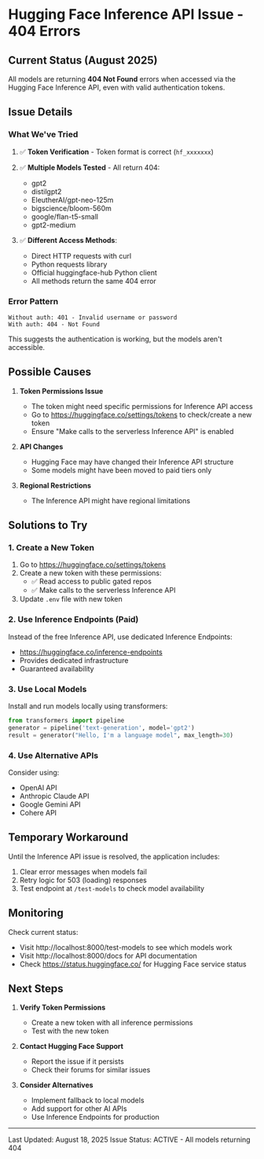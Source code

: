 # Hugging Face Inference API Issue - 404 Errors

## Current Status (August 2025)

All models are returning **404 Not Found** errors when accessed via the Hugging Face Inference API, even with valid authentication tokens.

## Issue Details

### What We've Tried
1. ✅ **Token Verification** - Token format is correct (`hf_xxxxxxx`)
2. ✅ **Multiple Models Tested** - All return 404:
   - gpt2
   - distilgpt2
   - EleutherAI/gpt-neo-125m
   - bigscience/bloom-560m
   - google/flan-t5-small
   - gpt2-medium

3. ✅ **Different Access Methods**:
   - Direct HTTP requests with curl
   - Python requests library
   - Official huggingface-hub Python client
   - All methods return the same 404 error

### Error Pattern
```
Without auth: 401 - Invalid username or password
With auth: 404 - Not Found
```

This suggests the authentication is working, but the models aren't accessible.

## Possible Causes

1. **Token Permissions Issue**
   - The token might need specific permissions for Inference API access
   - Go to https://huggingface.co/settings/tokens to check/create a new token
   - Ensure "Make calls to the serverless Inference API" is enabled

2. **API Changes**
   - Hugging Face may have changed their Inference API structure
   - Some models might have been moved to paid tiers only

3. **Regional Restrictions**
   - The Inference API might have regional limitations

## Solutions to Try

### 1. Create a New Token
1. Go to https://huggingface.co/settings/tokens
2. Create a new token with these permissions:
   - ✅ Read access to public gated repos
   - ✅ Make calls to the serverless Inference API
3. Update `.env` file with new token

### 2. Use Inference Endpoints (Paid)
Instead of the free Inference API, use dedicated Inference Endpoints:
- https://huggingface.co/inference-endpoints
- Provides dedicated infrastructure
- Guaranteed availability

### 3. Use Local Models
Install and run models locally using transformers:
```python
from transformers import pipeline
generator = pipeline('text-generation', model='gpt2')
result = generator("Hello, I'm a language model", max_length=30)
```

### 4. Use Alternative APIs
Consider using:
- OpenAI API
- Anthropic Claude API
- Google Gemini API
- Cohere API

## Temporary Workaround

Until the Inference API issue is resolved, the application includes:
1. Clear error messages when models fail
2. Retry logic for 503 (loading) responses
3. Test endpoint at `/test-models` to check model availability

## Monitoring

Check current status:
- Visit http://localhost:8000/test-models to see which models work
- Visit http://localhost:8000/docs for API documentation
- Check https://status.huggingface.co/ for Hugging Face service status

## Next Steps

1. **Verify Token Permissions**
   - Create a new token with all inference permissions
   - Test with the new token

2. **Contact Hugging Face Support**
   - Report the issue if it persists
   - Check their forums for similar issues

3. **Consider Alternatives**
   - Implement fallback to local models
   - Add support for other AI APIs
   - Use Inference Endpoints for production

---
Last Updated: August 18, 2025
Issue Status: ACTIVE - All models returning 404